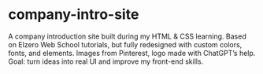 # company-intro-site

A company introduction site built during my HTML & CSS learning. Based on Elzero Web School tutorials, but fully redesigned with custom colors, fonts, and elements. Images from Pinterest, logo made with ChatGPT’s help. Goal: turn ideas into real UI and improve my front-end skills.